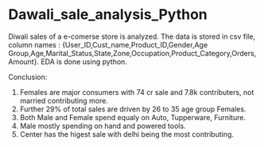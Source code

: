 # Dawali_sale_analysis_Python
Diwali sales of a e-comerse store is analyzed. The data is stored in csv file, column names : {User_ID,Cust_name,Product_ID,Gender,Age Group,Age,Marital_Status,State,Zone,Occupation,Product_Category,Orders,Amount}. EDA is done using python.

Conclusion:
1. Females are major consumers with 74 cr sale and 7.8k contributers, not married contributing more.
2. Further 29% of total sales are driven by 26 to 35 age group Females.
3. Both Male and Female spend equaly on Auto, Tupperware, Furniture.
4. Male mostly spending on hand and powered tools.
5. Center has the higest sale with delhi being the most contributing.
